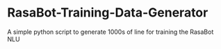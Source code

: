 # RasaBot-Training-Data-Generator
A simple python script to generate 1000s of line for training the RasaBot NLU

